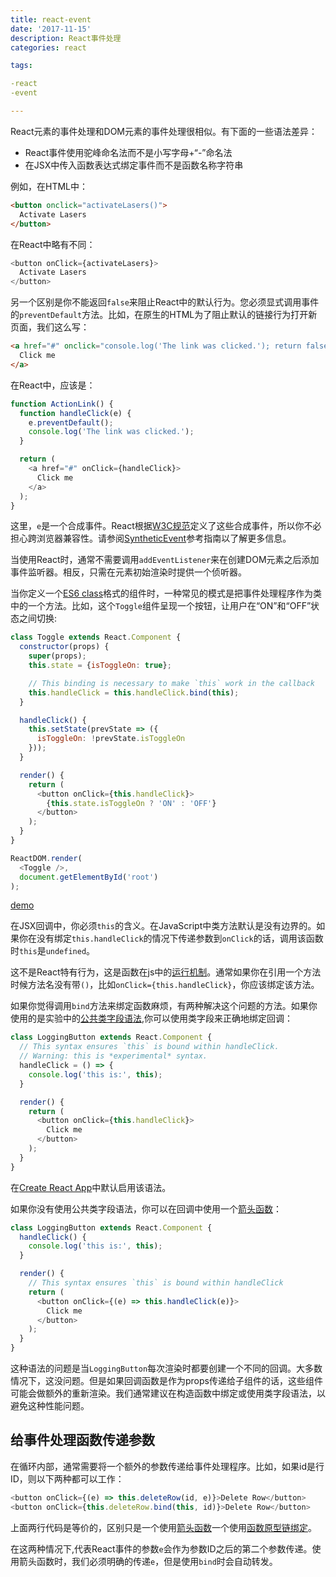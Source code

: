 ```yaml
---
title: react-event
date: '2017-11-15'
description: React事件处理
categories: react

tags:

-react
-event 

---
```



React元素的事件处理和DOM元素的事件处理很相似。有下面的一些语法差异：

* React事件使用驼峰命名法而不是小写字母+“-”命名法
* 在JSX中传入函数表达式绑定事件而不是函数名称字符串

例如，在HTML中：

```html
<button onclick="activateLasers()">
  Activate Lasers
</button>
```

在React中略有不同：

```js
<button onClick={activateLasers}>
  Activate Lasers
</button>
```

另一个区别是你不能返回`false`来阻止React中的默认行为。您必须显式调用事件的`preventDefault`方法。比如，在原生的HTML为了阻止默认的链接行为打开新页面，我们这么写：

```html
<a href="#" onclick="console.log('The link was clicked.'); return false">
  Click me
</a>
```

在React中，应该是：

```js
function ActionLink() {
  function handleClick(e) {
    e.preventDefault();
    console.log('The link was clicked.');
  }

  return (
    <a href="#" onClick={handleClick}>
      Click me
    </a>
  );
}
```

这里，`e`是一个合成事件。React根据[W3C规范](https://www.w3.org/TR/DOM-Level-3-Events/)定义了这些合成事件，所以你不必担心跨浏览器兼容性。请参阅[SyntheticEvent](https://reactjs.org/docs/events.html)参考指南以了解更多信息。

当使用React时，通常不需要调用`addEventListener`来在创建DOM元素之后添加事件监听器。相反，只需在元素初始渲染时提供一个侦听器。

当你定义一个[ES6 class](https://developer.mozilla.org/en/docs/Web/JavaScript/Reference/Classes)格式的组件时，一种常见的模式是把事件处理程序作为类中的一个方法。比如，这个`Toggle`组件呈现一个按钮，让用户在“ON”和“OFF”状态之间切换:

```js
class Toggle extends React.Component {
  constructor(props) {
    super(props);
    this.state = {isToggleOn: true};

    // This binding is necessary to make `this` work in the callback
    this.handleClick = this.handleClick.bind(this);
  }

  handleClick() {
    this.setState(prevState => ({
      isToggleOn: !prevState.isToggleOn
    }));
  }

  render() {
    return (
      <button onClick={this.handleClick}>
        {this.state.isToggleOn ? 'ON' : 'OFF'}
      </button>
    );
  }
}

ReactDOM.render(
  <Toggle />,
  document.getElementById('root')
);
```

[demo](http://codepen.io/gaearon/pen/xEmzGg?editors=0010)

在JSX回调中，你必须`this`的含义。在JavaScript中类方法默认是没有边界的。如果你在没有绑定`this.handleClick`的情况下传递参数到`onClick`的话，调用该函数时`this`是`undefined`。

这不是React特有行为，这是函数在js中的[运行机制](https://www.smashingmagazine.com/2014/01/understanding-javascript-function-prototype-bind/)。通常如果你在引用一个方法时候方法名没有带`()`，比如`onClick={this.handleClick}`，你应该绑定该方法。

如果你觉得调用`bind`方法来绑定函数麻烦，有两种解决这个问题的方法。如果你使用的是实验中的[公共类字段语法](https://babeljs.io/docs/plugins/transform-class-properties/),你可以使用类字段来正确地绑定回调：

```js
class LoggingButton extends React.Component {
  // This syntax ensures `this` is bound within handleClick.
  // Warning: this is *experimental* syntax.
  handleClick = () => {
    console.log('this is:', this);
  }

  render() {
    return (
      <button onClick={this.handleClick}>
        Click me
      </button>
    );
  }
}
```

在[Create React App](https://github.com/facebookincubator/create-react-app)中默认启用该语法。

如果你没有使用公共类字段语法，你可以在回调中使用一个[箭头函数](https://developer.mozilla.org/en/docs/Web/JavaScript/Reference/Functions/Arrow_functions)：

```js
class LoggingButton extends React.Component {
  handleClick() {
    console.log('this is:', this);
  }

  render() {
    // This syntax ensures `this` is bound within handleClick
    return (
      <button onClick={(e) => this.handleClick(e)}>
        Click me
      </button>
    );
  }
}
```

这种语法的问题是当`LoggingButton`每次渲染时都要创建一个不同的回调。大多数情况下，这没问题。但是如果回调函数是作为props传递给子组件的话，这些组件可能会做额外的重新渲染。我们通常建议在构造函数中绑定或使用类字段语法，以避免这种性能问题。

## 给事件处理函数传递参数

在循环内部，通常需要将一个额外的参数传递给事件处理程序。比如，如果id是行ID，则以下两种都可以工作：

```js
<button onClick={(e) => this.deleteRow(id, e)}>Delete Row</button>
<button onClick={this.deleteRow.bind(this, id)}>Delete Row</button>
```

上面两行代码是等价的，区别只是一个使用[箭头函数](https://developer.mozilla.org/en-US/docs/Web/JavaScript/Reference/Functions/Arrow_functions)一个使用[函数原型链绑定](https://developer.mozilla.org/en-US/docs/Web/JavaScript/Reference/Global_objects/Function/bind)。

在这两种情况下,代表React事件的参数`e`会作为参数ID之后的第二个参数传递。使用箭头函数时，我们必须明确的传递`e`，但是使用`bind`时会自动转发。
